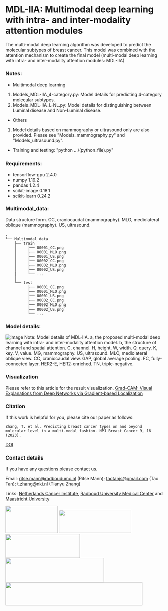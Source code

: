 # MDL-IIA: Multimodal deep learning with intra- and inter-modality attention modules

The multi-modal deep learning algorithm was developed to predict the molecular subtypes of breast cancer. This model was combined with the attention mechanism to create the final model (multi-modal deep learning with intra- and inter-modality attention modules: MDL-IIA)

### Notes:

* Multimodal deep learning
1. Models_MDL-IIA_4-category.py: Model details for predicting 4-category molecular subtypes.
2. Models_MDL-IIA_L-NL.py: Model details for distinguishing between Luminal disease and Non-Luminal disease.

* Others
1. Model details based on mammography or ultrasound only are also provided. Please see "Models_mammography.py" and "Models_ultrasound.py".

* Training and testing: "python  .../(python_file).py"


### Requirements:

* tensorflow-gpu 2.4.0
* numpy 1.19.2
* pandas 1.2.4
* scikit-image 0.18.1
* scikit-learn 0.24.2

### Multimodal_data:

Data structure form. CC, craniocaudal (mammography). MLO, mediolateral oblique (mammography). US, ultrasound.

```
.
└── Multimodal_data
    ├── train   
    │     ├── 00001_CC.png
    │     ├── 00001_MLO.png
    │     ├── 00001_US.png
    │     ├── 00002_CC.png
    │     ├── 00002_MLO.png
    │     ├── 00002_US.png
    |     └── ...  
    │
    └── test   
          ├── 00001_CC.png
          ├── 00001_MLO.png
          ├── 00001_US.png
          ├── 00002_CC.png
          ├── 00002_MLO.png
          ├── 00002_US.png
          └── ... 
```

### Model details:

![image](https://github.com/Netherlands-Cancer-Institute/Multimodal_attention_DeepLearning/blob/main/Figures/Model_details.png)
Note: Model details of MDL-IIA. a, the proposed multi-modal deep learning with intra- and inter-modality attention model. b, the structure of channel and spatial attention. C, channel. H, height. W, width. Q, query. K, key. V, value. MG, mammography. US, ultrasound. MLO, mediolateral oblique view. CC, craniocaudal view. GAP, global average pooling. FC, fully-connected layer. HER2-E, HER2-enriched. TN, triple-negative.

### Visualization
Please refer to this article for the result visualization.
[Grad-CAM: Visual Explanations from Deep Networks via Gradient-based Localization](https://openaccess.thecvf.com/content_ICCV_2017/papers/Selvaraju_Grad-CAM_Visual_Explanations_ICCV_2017_paper.pdf)

### Citation
If this work is helpful for you, please cite our paper as follows:

```
Zhang, T. et al. Predicting breast cancer types on and beyond molecular level in a multi-modal fashion. NPJ Breast Cancer 9, 16 (2023).
```
[DOI](https://doi.org/10.1038/s41523-023-00517-2)


### Contact details
If you have any questions please contact us. 

Email: ritse.mann@radboudumc.nl (Ritse Mann); taotanjs@gmail.com (Tao Tan); t.zhang@nki.nl (Tianyu Zhang)

Links: [Netherlands Cancer Institute](https://www.nki.nl/), [Radboud University Medical Center](https://www.radboudumc.nl/en/patient-care) and [Maastricht University](https://www.maastrichtuniversity.nl/nl)

<img src="https://github.com/Netherlands-Cancer-Institute/Multimodal_attention_DeepLearning/blob/main/Figures/NKI.png" width="166.98" height="87.12"/>      <img src="https://github.com/Netherlands-Cancer-Institute/Multimodal_attention_DeepLearning/blob/main/Figures/RadboudUMC.png" width="231" height="74.58"/>       <img src="https://github.com/Netherlands-Cancer-Institute/RadioLOGIC_NLP/blob/main/Figure/Maastricht.png" width="237.6" height="74.844"/>  
<img src="https://github.com/Netherlands-Cancer-Institute/Multimodal_attention_DeepLearning/blob/main/Figures/MacaoPolytechnicUniversity.png" width="315" height="78.4"/>  <img src="https://github.com/Netherlands-Cancer-Institute/Multimodal_attention_DeepLearning/blob/main/Figures/AmsterdamUMC.png" width="437.6" height="73.6"/>  



